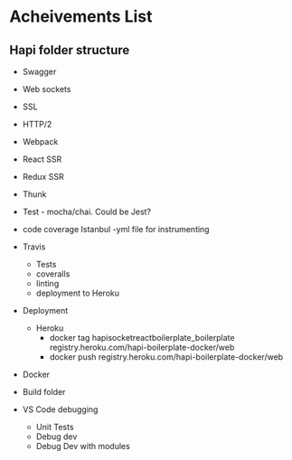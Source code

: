 # Acheivements List

## Hapi folder structure

* Swagger
* Web sockets
* SSL
* HTTP/2
* Webpack
* React SSR
* Redux SSR
* Thunk

* Test - mocha/chai. Could be Jest?
* code coverage Istanbul -yml file for instrumenting
 
* Travis
    *  Tests
    * coveralls
    * linting
    * deployment to Heroku

* Deployment 
    * Heroku
       * docker tag hapisocketreactboilerplate_boilerplate registry.heroku.com/hapi-boilerplate-docker/web
       * docker push registry.heroku.com/hapi-boilerplate-docker/web

* Docker

* Build folder

* VS Code debugging
    * Unit Tests
    * Debug dev
    * Debug Dev with modules